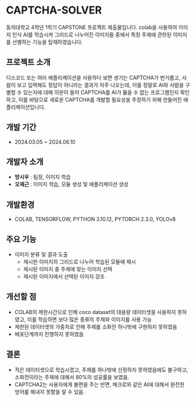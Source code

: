 # CAPTCHA-SOLVER
동의대학교 4학년 1학기 CAPSTONE 프로젝트 제출물입니다. colab을 사용하여 이미지 인식 AI를 학습시켜 그리드로 나누어진 이미지들 중에서 특정 주제에 관련된 이미지를 선별하는 기능을 탑재하였습니다.

## 프로젝트 소개
디스코드 또는 여러 애플리케이션을 사용하다 보면 생기는 CAPTCHA가 번거롭고, 사람이 보고 입력해도 정답이 아니라는 결과가 자주 나오는데, 이를 정말로 AI와 사람을 구별할 수 있는지에 대해 의문이 들어 CAPTCHA를 AI가 뚫을 수 없는 프로그램인지 확인하고, 이를 바탕으로 새로운 CAPTCHA를 개발할 필요성을 주장하기 위해 만들어진 애플리케이션입니다.

## 개발 기간
- 2024.03.05 ~ 2024.06.10

## 개발자 소개
- **방시우** : 팀장, 이미지 학습
- **오재근** : 이미지 학습, 모듈 생성 및 애플리케이션 생성

## 개발환경
- COLAB, TENSORFLOW, PYTHON 3.10.12, PYTORCH 2.3.0, YOLOv8

## 주요 기능
- 이미지 분류 및 결과 도출
    - 제시한 이미지의 그리드로 나누어 학습된 모듈에 제시
    - 제시된 이미지 중 주제에 맞는 이미지 선택
    - 제시된 이미지에서 선택된 이미지 강조

## 개선할 점
- COLAB의 제한시간으로 인해 coco dataset의 대용량 데이터셋을 사용하지 못하였고, 이를 학습하면 보다 많은 종류의 주제와 이미지를 사용 가능
- 제한된 데이터셋의 가중치로 인해 주제를 소화전 하나밖에 구현하지 못하였음
- 배포단계까지 진행하지 못하였음

## 결론
- 적은 데이터셋으로 학습시켰고, 주제를 하나밖에 선정하지 못하였음에도 불구하고, 소화전이라는 주제에 대해서 80%의 성공률을 보였음.
- CAPTCHA2는 사용자에게 불편을 주는 반면, 매크로와 같은 AI에 대해서 완전한 방어를 해내지 못함을 알 수 있음.
